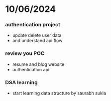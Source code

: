 # 10/06/2024

### authentication project
- update delete user data
- and understand api flow

### review you POC
- resume and blog website
- authentication api

### DSA learning
- start learning data structure by saurabh sukla
